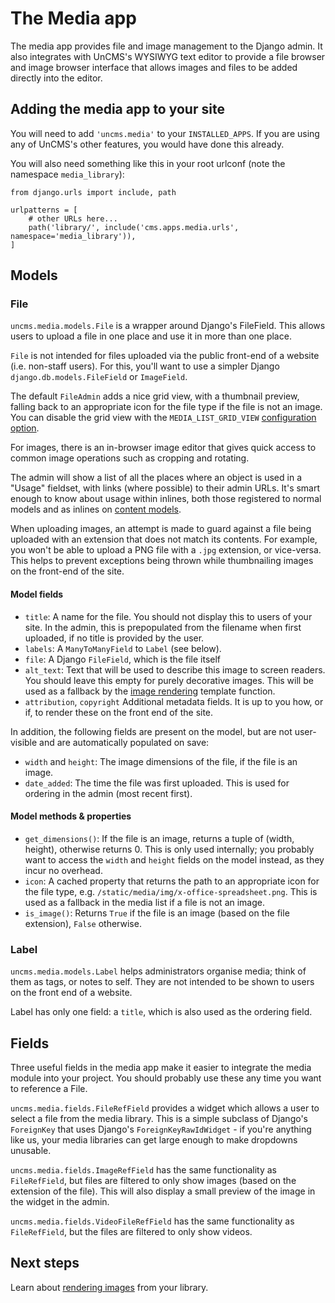 # The Media app

The media app provides file and image management to the Django admin.
It also integrates with UnCMS's WYSIWYG text editor to provide a file browser and image browser interface that allows images and files to be added directly into the editor.

## Adding the media app to your site

You will need to add `'uncms.media'` to your `INSTALLED_APPS`.
If you are using any of UnCMS's other features,
you would have done this already.

You will also need something like this in your root urlconf (note the namespace `media_library`):

```
from django.urls import include, path

urlpatterns = [
    # other URLs here...
    path('library/', include('cms.apps.media.urls', namespace='media_library')),
]

```

## Models

### File

`uncms.media.models.File` is a wrapper around Django's FileField.
This allows users to upload a file in one place and use it in more than one place.

`File` is not intended for files uploaded via the public front-end of a website (i.e. non-staff users).
For this, you'll want to use a simpler Django `django.db.models.FileField` or `ImageField`.

The default `FileAdmin` adds a nice grid view, with a thumbnail preview, falling back to an appropriate icon for the file type if the file is not an image. You can disable the grid view with the `MEDIA_LIST_GRID_VIEW` [configuration option](configuration.md).

For images, there is an in-browser image editor that gives quick access to common image operations such as cropping and rotating.

The admin will show a list of all the places where an object is used in a "Usage" fieldset, with links (where possible) to their admin URLs.
It's smart enough to know about usage within inlines, both those registered to normal models and as inlines on [content models](pages-app.md).

When uploading images, an attempt is made to guard against a file being uploaded with an extension that does not match its contents.
For example, you won't be able to upload a PNG file with a `.jpg` extension, or vice-versa.
This helps to prevent exceptions being thrown while thumbnailing images on the front-end of the site.

#### Model fields

* `title`: A name for the file.
You should not display this to users of your site.
In the admin, this is prepopulated from the filename when first uploaded, if no title is provided by the user.
* `labels`: A `ManyToManyField` to `Label` (see below).
* `file`: A Django `FileField`, which is the file itself
* `alt_text`: Text that will be used to describe this image to screen readers.
You should leave this empty for purely decorative images.
This will be used as a fallback by the [image rendering](rendering-images.md) template function.
* `attribution`, `copyright` Additional metadata fields.
It is up to you how, or if, to render these on the front end of the site.

In addition, the following fields are present on the model, but are not user-visible and are automatically populated on save:

* `width` and `height`: The image dimensions of the file, if the file is an image.
* `date_added`: The time the file was first uploaded. This is used for ordering in the admin (most recent first).

#### Model methods & properties

* `get_dimensions()`: If the file is an image, returns a tuple of (width, height), otherwise returns 0.
This is only used internally; you probably want to access the `width` and `height` fields on the model instead, as they incur no overhead.
* `icon`: A cached property that returns the path to an appropriate icon for the file type, e.g. `/static/media/img/x-office-spreadsheet.png`. This is used as a fallback in the media list if a file is not an image.
* `is_image()`: Returns `True` if the file is an image (based on the file extension), `False` otherwise.

### Label

`uncms.media.models.Label` helps administrators organise media;
think of them as tags, or notes to self.
They are not intended to be shown to users on the front end of a website.

Label has only one field: a `title`, which is also used as the ordering field.

## Fields

Three useful fields in the media app make it easier to integrate the media module into your project.
You should probably use these any time you want to reference a File.

`uncms.media.fields.FileRefField` provides a widget which allows a user to select a file from the media library.
This is a simple subclass of Django's `ForeignKey` that uses Django's `ForeignKeyRawIdWidget` -
if you're anything like us, your media libraries can get large enough to make dropdowns unusable.

`uncms.media.fields.ImageRefField` has the same functionality as `FileRefField`, but files are filtered to only show images (based on the extension of the file).
This will also display a small preview of the image in the widget in the admin.

`uncms.media.fields.VideoFileRefField` has the same functionality as `FileRefField`, but the files are filtered to only show videos.

## Next steps

Learn about [rendering images](rendering-images.md) from your library.
